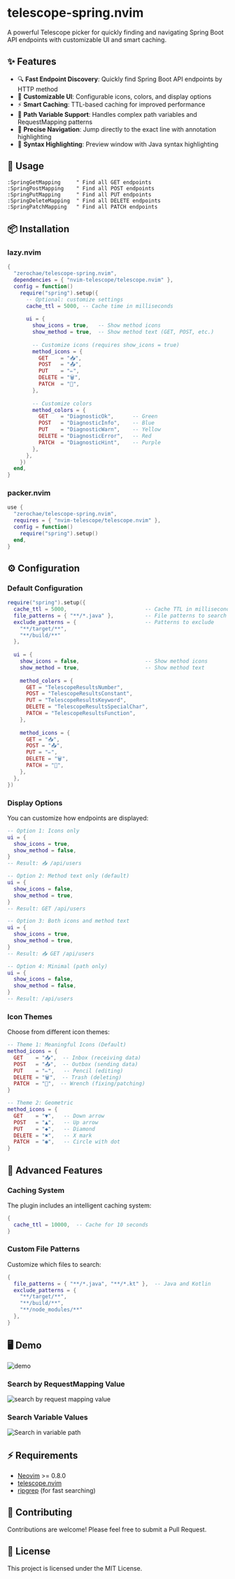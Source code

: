 # telescope-spring.nvim

A powerful Telescope picker for quickly finding and navigating Spring Boot API endpoints with customizable UI and smart caching.

## ✨ Features

- 🔍 **Fast Endpoint Discovery**: Quickly find Spring Boot API endpoints by HTTP method
- 🎨 **Customizable UI**: Configurable icons, colors, and display options
- ⚡ **Smart Caching**: TTL-based caching for improved performance
- 🔗 **Path Variable Support**: Handles complex path variables and RequestMapping patterns
- 📍 **Precise Navigation**: Jump directly to the exact line with annotation highlighting
- 🌈 **Syntax Highlighting**: Preview window with Java syntax highlighting

## 🚀 Usage

```vim
:SpringGetMapping     " Find all GET endpoints
:SpringPostMapping    " Find all POST endpoints  
:SpringPutMapping     " Find all PUT endpoints
:SpringDeleteMapping  " Find all DELETE endpoints
:SpringPatchMapping   " Find all PATCH endpoints
```

## 📦 Installation

### lazy.nvim

```lua
{
  "zerochae/telescope-spring.nvim",
  dependencies = { "nvim-telescope/telescope.nvim" },
  config = function()
    require("spring").setup({
      -- Optional: customize settings
      cache_ttl = 5000, -- Cache time in milliseconds
      
      ui = {
        show_icons = true,   -- Show method icons
        show_method = true,  -- Show method text (GET, POST, etc.)
        
        -- Customize icons (requires show_icons = true)
        method_icons = {
          GET    = "📥",
          POST   = "📤", 
          PUT    = "✏️",
          DELETE = "🗑️",
          PATCH  = "🔧",
        },
        
        -- Customize colors
        method_colors = {
          GET    = "DiagnosticOk",      -- Green
          POST   = "DiagnosticInfo",    -- Blue
          PUT    = "DiagnosticWarn",    -- Yellow
          DELETE = "DiagnosticError",   -- Red
          PATCH  = "DiagnosticHint",    -- Purple
        },
      },
    })
  end,
}
```

### packer.nvim

```lua
use {
  "zerochae/telescope-spring.nvim",
  requires = { "nvim-telescope/telescope.nvim" },
  config = function()
    require("spring").setup()
  end,
}
```

## ⚙️ Configuration

### Default Configuration

```lua
require("spring").setup({
  cache_ttl = 5000,                         -- Cache TTL in milliseconds
  file_patterns = { "**/*.java" },          -- File patterns to search
  exclude_patterns = {                      -- Patterns to exclude
    "**/target/**", 
    "**/build/**" 
  },
  
  ui = {
    show_icons = false,                     -- Show method icons
    show_method = true,                     -- Show method text
    
    method_colors = {
      GET = "TelescopeResultsNumber",
      POST = "TelescopeResultsConstant", 
      PUT = "TelescopeResultsKeyword",
      DELETE = "TelescopeResultsSpecialChar",
      PATCH = "TelescopeResultsFunction",
    },
    
    method_icons = {
      GET = "📥",
      POST = "📤",
      PUT = "✏️", 
      DELETE = "🗑️",
      PATCH = "🔧",
    },
  },
})
```

### Display Options

You can customize how endpoints are displayed:

```lua
-- Option 1: Icons only
ui = {
  show_icons = true,
  show_method = false,
}
-- Result: 📥 /api/users

-- Option 2: Method text only (default)
ui = {
  show_icons = false,
  show_method = true,
}
-- Result: GET /api/users

-- Option 3: Both icons and method text
ui = {
  show_icons = true,
  show_method = true,
}
-- Result: 📥 GET /api/users

-- Option 4: Minimal (path only)
ui = {
  show_icons = false,
  show_method = false,
}
-- Result: /api/users
```

### Icon Themes

Choose from different icon themes:

```lua
-- Theme 1: Meaningful Icons (Default)
method_icons = {
  GET    = "📥",  -- Inbox (receiving data)
  POST   = "📤",  -- Outbox (sending data)
  PUT    = "✏️",   -- Pencil (editing)
  DELETE = "🗑️",  -- Trash (deleting)
  PATCH  = "🔧",  -- Wrench (fixing/patching)
}

-- Theme 2: Geometric
method_icons = {
  GET    = "▼",   -- Down arrow
  POST   = "▲",   -- Up arrow
  PUT    = "◆",   -- Diamond
  DELETE = "✖",   -- X mark
  PATCH  = "◉",   -- Circle with dot
}
```

## 🔧 Advanced Features

### Caching System

The plugin includes an intelligent caching system:

```lua
{
  cache_ttl = 10000,  -- Cache for 10 seconds
}
```

### Custom File Patterns

Customize which files to search:

```lua
{
  file_patterns = { "**/*.java", "**/*.kt" },  -- Java and Kotlin
  exclude_patterns = { 
    "**/target/**", 
    "**/build/**", 
    "**/node_modules/**" 
  },
}
```

## 🖥️ Demo

![demo](https://github.com/zerochae/telescope-spring.nvim/assets/84373490/2ec7c4d3-d91d-458d-a42d-06dbbff9d541)

### Search by RequestMapping Value
![search by request mapping value](https://github.com/zerochae/telescope-spring.nvim/assets/84373490/90bd05c7-87ee-4a4d-a1bc-d7a55f4a9cea)

### Search Variable Values  
![Search in variable path](https://github.com/zerochae/telescope-spring.nvim/assets/84373490/3622ea76-096a-4eb4-8e49-c328798fbbb7)

## ⚡️ Requirements

- [Neovim](https://neovim.io/) >= 0.8.0
- [telescope.nvim](https://github.com/nvim-telescope/telescope.nvim)
- [ripgrep](https://github.com/BurntSushi/ripgrep) (for fast searching)

## 🤝 Contributing

Contributions are welcome! Please feel free to submit a Pull Request.

## 📄 License

This project is licensed under the MIT License.

